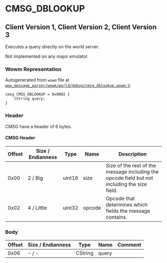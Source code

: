 # CMSG_DBLOOKUP

## Client Version 1, Client Version 2, Client Version 3

Executes a query directly on the world server.

Not implemented on any major emulator.

### Wowm Representation

Autogenerated from `wowm` file at [`wow_message_parser/wowm/world/debug/cmsg_dblookup.wowm:3`](https://github.com/gtker/wow_messages/tree/main/wow_message_parser/wowm/world/debug/cmsg_dblookup.wowm#L3).
```rust,ignore
cmsg CMSG_DBLOOKUP = 0x0002 {
    CString query;
}
```
### Header

CMSG have a header of 6 bytes.

#### CMSG Header

| Offset | Size / Endianness | Type   | Name   | Description |
| ------ | ----------------- | ------ | ------ | ----------- |
| 0x00   | 2 / Big           | uint16 | size   | Size of the rest of the message including the opcode field but not including the size field.|
| 0x02   | 4 / Little        | uint32 | opcode | Opcode that determines which fields the message contains.|

### Body

| Offset | Size / Endianness | Type | Name | Comment |
| ------ | ----------------- | ---- | ---- | ------- |
| 0x06 | - / - | CString | query |  |

